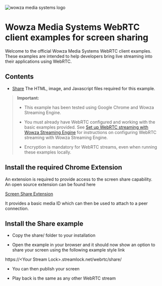 ![wowza media systems logo](../images/wowza-logo.png)
# Wowza Media Systems WebRTC client examples for screen sharing

Welcome to the official Wowza Media Systems WebRTC client examples. These examples are intended to help developers bring live streaming into their applications using WebRTC.

## Contents

- [Share](share/) The HTML, image, and Javascript files required for this example.

>	**Important:**
>	* This example has been tested using Google Chrome and Wowza Streaming Engine.
>
>	* You must already have WebRTC configured and working with the basic examples provided. See [Set up WebRTC streaming with Wowza Streaming Engine](https://www.wowza.com/docs/how-to-use-webrtc-with-wowza-streaming-engine) for instructions on configuring WebRTC streaming with Wowza Streaming Engine.
>
>	* Encryption is mandatory for WebRTC streams, even when running these examples locally.

## Install the required Chrome Extension

An extension is required to provide access to the screen share capability. An open source extension can be found here

[Screen Share Extension](https://chrome.google.com/webstore/detail/screen-capturing/ajhifddimkapgcifgcodmmfdlknahffk)

It provides a basic media ID which can then be used to attach to a peer connection.

## Install the Share example

- Copy the share/ folder to your installation

- Open the example in your browser and it should now show an option to share your screen using the following example style link

https://&lt;Your Stream Lock&gt;.streamlock.net/webrtc/share/

- You can then publish your screen 

- Play back is the same as any other WebRTC stream